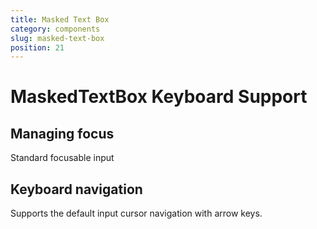 ```yaml
---
title: Masked Text Box
category: components
slug: masked-text-box
position: 21
---
```

# MaskedTextBox Keyboard Support

## Managing focus

Standard focusable input

## Keyboard navigation

Supports the default input cursor navigation with arrow keys.
